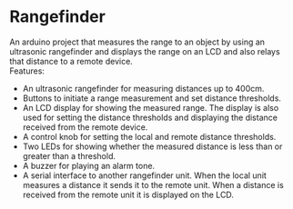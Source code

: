 # Rangefinder
An arduino project that measures the range to an object by using an ultrasonic rangefinder and displays the range on an LCD and also relays that distance to a remote device.
<br>Features:
<ul>  
<li> An ultrasonic rangefinder for measuring distances up to 400cm.</li>    
<li>Buttons to initiate a range measurement and set distance thresholds.</li>    
<li>An LCD display for showing the measured range. The display is also used for setting the distance  
thresholds and displaying the distance received from the remote device.</li>    
<li>A control knob for setting the local and remote distance thresholds.</li>    
<li>Two LEDs for showing whether the measured distance is less than or greater than a threshold.</li>    
<li>A buzzer for playing an alarm tone.</li>    
<li> A serial interface to another rangefinder unit. When the local unit measures a distance it sends it to
the remote unit. When a distance is received from the remote unit it is displayed on the LCD.</li>    
</ul>

